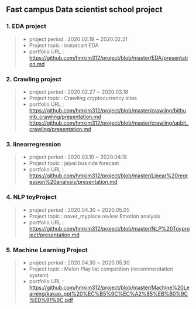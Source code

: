 ## Fast campus Data scientist school project
### 1. EDA project
>- project period : 2020.02.19 ~ 2020.02.21
>- Project topic : instarcart EDA
>- portfolio URL : https://github.com/hmkim312/project/blob/master/EDA/presentation.md

### 2. Crawling project
>- project period : 2020.02.27 ~ 2020.03.18
>- Project topic : Crawling cryptocurrency sites
>- portfolio URL : 
https://github.com/hmkim312/project/blob/master/crawling/bithumb_crawling/presentation.md
https://github.com/hmkim312/project/blob/master/crawling/upbit_crawling/presentation.md

### 3. linearregression
>- project period : 2020.03.10 ~ 2020.04.18
>- Project topic : jejusi bus ride forecast
>- portfolio URL : https://github.com/hmkim312/project/blob/master/Linear%20regression%20analysis/presentation.md

### 4. NLP toyProject
>- project period : 2020.04.30 ~ 2020.05.05
>- Project topic : naver_myplace review Emotion analysis 
>- portfolio URL : https://github.com/hmkim312/project/blob/master/NLP%20Toyproject/presentation.md

### 5. Machine Learning Project
>- project period : 2020.04.30 ~ 2020.05.30
>- Project topic : Melon Play list competition (recommendation system)
>- portfolio URL : https://github.com/hmkim312/project/blob/master/Machine%20Learning/kakao_ppt%20%EC%B5%9C%EC%A2%85%EB%B0%9C%ED%91%9C.pdf
